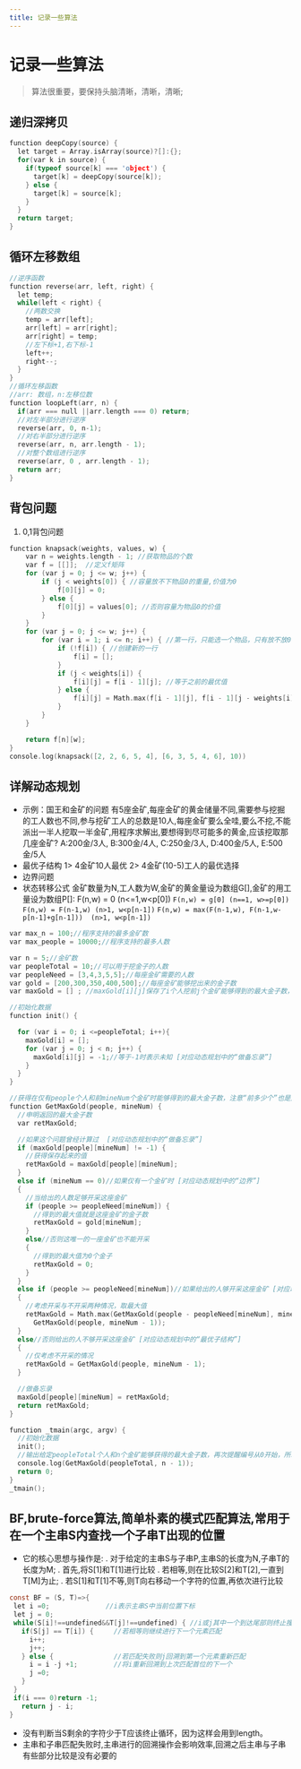 ```yaml
---
title: 记录一些算法
---
```


# 记录一些算法

> 算法很重要，要保持头脑清晰，清晰，清晰;

## 递归深拷贝
```c
function deepCopy(source) {
  let target = Array.isArray(source)?[]:{};
  for(var k in source) {
    if(typeof source[k] === 'object') {
      target[k] = deepCopy(source[k]);
    } else {
      target[k] = source[k];
    }
  }
  return target;
}
```

## 循环左移数组
```c
//逆序函数
function reverse(arr, left, right) {
  let temp;
  while(left < right) {
    //两数交换
    temp = arr[left];
    arr[left] = arr[right];
    arr[right] = temp;
    //左下标+1,右下标-1
    left++;
    right--;
  }
}
//循环左移函数
//arr: 数组，n:左移位数
function loopLeft(arr, n) {
  if(arr === null ||arr.length === 0) return;
  //对左半部分进行逆序
  reverse(arr, 0, n-1);
  //对右半部分进行逆序
  reverse(arr, n, arr.length - 1);
  //对整个数组进行逆序
  reverse(arr, 0 , arr.length - 1);
  return arr;
}

```
## 背包问题
1. 0,1背包问题
```c
function knapsack(weights, values, w) {
    var n = weights.length - 1; //获取物品的个数
    var f = [[]];  //定义f矩阵
    for (var j = 0; j <= w; j++) {
        if (j < weights[0]) { //容量放不下物品0的重量,价值为0
            f[0][j] = 0;
        } else {
            f[0][j] = values[0]; //否则容量为物品0的价值
        }
    }
    for (var j = 0; j <= w; j++) {
        for (var i = 1; i <= n; i++) { //第一行，只能选一个物品，只有放不放0,1的选择
            if (!f[i]) { //创建新的一行
                f[i] = [];
            }
            if (j < weights[i]) {
                f[i][j] = f[i - 1][j]; //等于之前的最优值
            } else {
                f[i][j] = Math.max(f[i - 1][j], f[i - 1][j - weights[i]] + values[i])
            }
        }
    }

    return f[n][w];
}
console.log(knapsack([2, 2, 6, 5, 4], [6, 3, 5, 4, 6], 10))
```
##  详解动态规划
- 示例：国王和金矿的问题
有5座金矿,每座金矿的黄金储量不同,需要参与挖掘的工人数也不同,参与挖矿工人的总数是10人,每座金矿要么全哇,要么不挖,不能派出一半人挖取一半金矿,用程序求解出,要想得到尽可能多的黄金,应该挖取那几座金矿?
 A:200金/3人, B:300金/4人, C:250金/3人, D:400金/5人, E:500金/5人
 - 最优子结构
  1> 4金矿10人最优
  2> 4金矿(10-5)工人的最优选择
 - 边界问题
 - 状态转移公式
  金矿数量为N,工人数为W,金矿的黄金量设为数组G[],金矿的用工量设为数组P[]:
  F(n,w) = 0 (n<=1,w<p[0])
  `F(n,w) = g[0] (n==1, w>=p[0])`
  `F(n,w) = F(n-1,w) (n>1, w<p[n-1])`
  `F(n,w) = max(F(n-1,w), F(n-1,w-p[n-1]+g[n-1]))  (n>1, w<p[n-1])`

```c
var max_n = 100;//程序支持的最多金矿数
var max_people = 10000;//程序支持的最多人数

var n = 5;//金矿数
var peopleTotal = 10;//可以用于挖金子的人数
var peopleNeed = [3,4,3,5,5];//每座金矿需要的人数
var gold = [200,300,350,400,500];//每座金矿能够挖出来的金子数
var maxGold = [] ; //maxGold[i][j]保存了i个人挖前j个金矿能够得到的最大金子数，等于-1时表示未知

//初始化数据 
function init() {

  for (var i = 0; i <=peopleTotal; i++){
    maxGold[i] = [];
    for (var j = 0; j < n; j++) {
      maxGold[i][j] = -1;//等于-1时表示未知 [对应动态规划中的“做备忘录”]
    }
  }
}

//获得在仅有people个人和前mineNum个金矿时能够得到的最大金子数，注意“前多少个”也是从0开始编号的
function GetMaxGold(people, mineNum) {
  //申明返回的最大金子数
  var retMaxGold;

  //如果这个问题曾经计算过  [对应动态规划中的“做备忘录”]
  if (maxGold[people][mineNum] != -1) {
    //获得保存起来的值
    retMaxGold = maxGold[people][mineNum];
  }
  else if (mineNum == 0)//如果仅有一个金矿时 [对应动态规划中的“边界”]
  {
    //当给出的人数足够开采这座金矿
    if (people >= peopleNeed[mineNum]) {
      //得到的最大值就是这座金矿的金子数
      retMaxGold = gold[mineNum];
    }
    else//否则这唯一的一座金矿也不能开采
    {
      //得到的最大值为0个金子
      retMaxGold = 0;
    }
  }
  else if (people >= peopleNeed[mineNum])//如果给出的人够开采这座金矿 [对应动态规划中的“最优子结构”]
  {
    //考虑开采与不开采两种情况，取最大值
    retMaxGold = Math.max(GetMaxGold(people - peopleNeed[mineNum], mineNum - 1) + gold[mineNum],
      GetMaxGold(people, mineNum - 1));
  }
  else//否则给出的人不够开采这座金矿 [对应动态规划中的“最优子结构”]
  {
    //仅考虑不开采的情况
    retMaxGold = GetMaxGold(people, mineNum - 1);
  }

  //做备忘录    
  maxGold[people][mineNum] = retMaxGold;
  return retMaxGold;
}

function _tmain(argc, argv) {
  //初始化数据
  init();
  //输出给定peopleTotal个人和n个金矿能够获得的最大金子数，再次提醒编号从0开始，所以最后一个金矿编号为n-1
  console.log(GetMaxGold(peopleTotal, n - 1));
  return 0;
}
_tmain();
```
##  BF,brute-force算法,简单朴素的模式匹配算法,常用于在一个主串S内查找一个子串T出现的位置
- 它的核心思想与操作是:
 . 对于给定的主串S与子串P,主串S的长度为N,子串T的长度为M;
 . 首先,将S[1]和T[1]进行比较
 . 若相等,则在比较S[2]和T[2],一直到T[M]为止;
 . 若S[1]和T[1]不等,则T向右移动一个字符的位置,再依次进行比较
 ```c
 const BF = (S, T)=>{
  let i =0;              //i表示主串S中当前位置下标
  let j = 0;
  while(S[i]!==undefined&&T[j]!==undefined) { //i或j其中一个到达尾部则终止搜索
    if(S[j] == T[i]) {     //若相等则继续进行下一个元素匹配
      i++;
      j++;
    } else {               //若匹配失败则j回溯到第一个元素重新匹配
      i = i -j +1;         //将i重新回溯到上次匹配首位的下一个
      j =0;
    }
  }
  if(i === 0)return -1;  
    return j - i;
 }
```
- 没有判断当S剩余的字符少于T应该终止循环，因为这样会用到length。
- 主串和子串匹配失败时,主串进行的回溯操作会影响效率,回溯之后主串与子串有些部分比较是没有必要的



